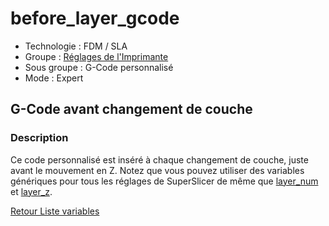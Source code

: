 # before_layer_gcode

* Technologie : FDM / SLA
* Groupe : [Réglages de l'Imprimante](../printer_settings/printer_settings.md)
* Sous groupe : G-Code personnalisé
* Mode : Expert

## G-Code avant changement de couche

### Description

Ce code personnalisé est inséré à chaque changement de couche, juste avant le mouvement en Z.
Notez que vous pouvez utiliser des variables génériques pour tous les réglages de SuperSlicer de même que [layer_num](layer_num.md) et [layer_z](layer_z.md).

[Retour Liste variables](variable_list.md)